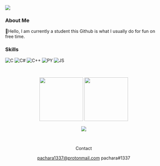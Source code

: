 <img src="https://komarev.com/ghpvc/?username=eccentricPACHARA&&style=flat-square" align="center" /> 

 


<h3>About Me</h3>
👋Hello, I am currently a student this Github is what I usually do for fun on free time.

</p>

<h3>Skills</h3>

  ![C](https://img.shields.io/badge/C-00599C?style=for-the-badge&logo=c&logoColor=white)
  ![C#](https://img.shields.io/badge/C%23-00599C?style=for-the-badge&logo=c-sharp&logoColor=white)
  ![C++](https://img.shields.io/badge/C%2B%2B-00599C?style=for-the-badge&logo=c%2B%2B&logoColor=white)
  ![PY](https://img.shields.io/badge/Python-3776AB?style=for-the-badge&logo=python&logoColor=white)
  ![JS](https://img.shields.io/badge/JavaScript-F7DF1E?style=for-the-badge&logo=javascript&logoColor=black)

</p>



</p>

  <h2></h2>
  <br/>

<div align="center">
<img height="140em" src="https://github-readme-stats.vercel.app/api?username=eccentricPACHARA&theme=tokyonight&show_icons=true&count_private=true&hide_border=true" />
<img height="140em"  src="https://github-readme-stats.vercel.app/api/top-langs/?username=eccentricPACHARA&theme=tokyonight&layout=compact&hide_border=true" />
</div>  


</p>

<div align="center">
<img src="https://activity-graph.herokuapp.com/graph?username=eccentricPACHARA&bg_color=0D1117&color=00ffe5&line=f200ff&point=FFFFFF&hide_border=true" />

<h2></h2>
<br/>

<div align="center">
Contact

pachara1337@protonmail.com
pachara#1337
</div>





 


  





